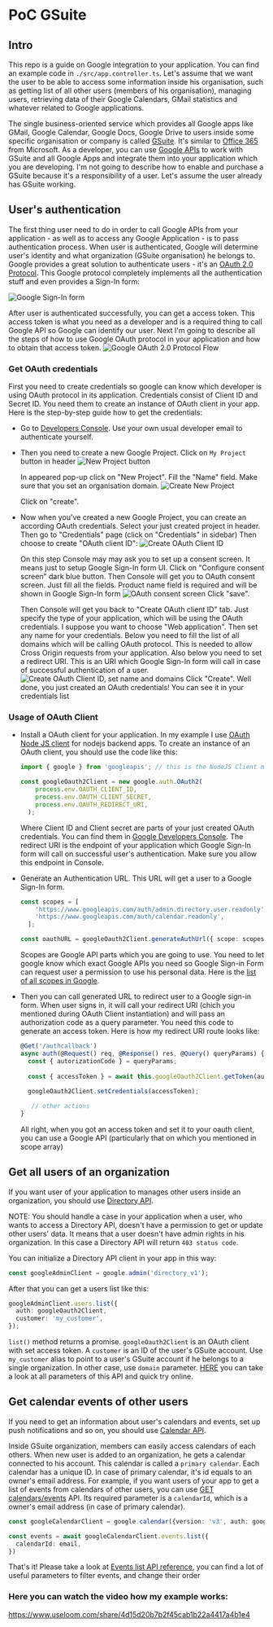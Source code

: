 # PoC GSuite

## Intro
This repo is a guide on Google integration to your application. You can find an example code in `./src/app.controller.ts`. Let's assume that we want the user to be able to access some information inside his organisation, such as getting list of all other users (members of his organisation), managing users, retrieving data of their Google Calendars, GMail statistics and whatever related to Google applications.

The single business-oriented service which provides all Google apps like GMail, Google Calendar, Google Docs, Google Drive to users inside some specific organisation or company is called [GSuite](https://gsuite.google.com/). It's similar to [Office 365](https://www.office.com/) from Microsoft. As a developer, you can use [Google APIs](https://developers.google.com/apis-explorer/#p/) to work with GSuite and all Google Apps and integrate them into your application which you are developing. I'm not going to describe how to enable and purchase a GSuite because it's a responsibility of a user. Let's assume the user already has GSuite working.

## User's authentication
The first thing user need to do in order to call Google APIs from your application - as well as to access any Google Application - is to pass authentication process. When user is authenticated, Google will determine user's identity and what organization (GSuite organisation) he belongs to. Google provides a great solution to authenticate users - it's an [OAuth 2.0 Protocol](https://developers.google.com/identity/protocols/OAuth2). This Google protocol completely implements all the authentication stuff and even provides a Sign-In form:

![Google Sign-In form](http://i.prntscr.com/daTpGagVQVaw6x0Rqqb6sQ.png)

After user is authenticated successfully, you can get a access token. This access token is what you need as a developer and is a required thing to call Google API so Google can identify our user. Next I'm going to describe all the steps of how to use Google OAuth protocol in your application and how to obtain that access token.
![Google OAuth 2.0 Protocol Flow](https://developers.google.com/accounts/images/webflow.png)

### Get OAuth credentials
First you need to create credentials so google can know which developer is using OAuth protocol in its application. Credentials consist of Client ID and Secret ID. You need them to create an instance of OAuth client in your app. Here is the step-by-step guide how to get the credentials:
* Go to [Developers Console](https://console.developers.google.com). Use your own usual developer email to authenticate yourself.
* Then you need to create a new Google Project. Click on `My Project` button in header
    ![New Project button](http://i.prntscr.com/Sy-bIgH7SkW8XyVnmMUmMg.png)

    In appeared pop-up click on "New Project". Fill the "Name" field. Make sure that you set an organisation domain.
    ![Create New Project](http://i.prntscr.com/HgZ8D_lSTY6vvE1qqyYXJg.png)
    
    Click on "create".
* Now when you've created a new Google Project, you can create an according OAuth credentials. Select your just created project in header. Then go to "Credentials" page (click on "Credentials" in sidebar) Then choose to create "OAuth client ID":
    ![Create OAuth Client ID](http://i.prntscr.com/ngE_hFHbQi2jEk8ZNvp9nw.png)
    
    On this step Console may may ask you to set up a consent screen. It means just to setup Google Sign-In form UI. Click on "Configure consent screen" dark blue button. Then Console will get you to OAuth consent screen. Just fill all the fields. Product name field is required and will be shown in Google Sign-In form
    ![OAuth consent screen](http://i.prntscr.com/B_ZkWvx3RFu5AxTpgSyVzw.png)
    Click "save".
    
    Then Console will get you back to "Create OAuth client ID" tab. Just specify the type of your application, which will be using the OAuth credentials. I suppose you want to choose "Web application". Then set any name for your credentials. Below you need to fill the list of all domains which will be calling OAuth protocol. This is needed to allow Cross Origin requests from your application. Also below you need to set a redirect URI. This is an URI which Google Sign-In form will call in case of successful authentication of a user.
    ![Create OAuth Client ID, set name and domains](http://i.prntscr.com/sAzJ98eIR2W8q5kofXD4nw.png)
    Click "Create". Well done, you just created an OAuth credentials! You can see it in your credentials list

### Usage of OAuth Client

* Install a OAuth client for your application. In my example I use [OAuth Node JS client](https://github.com/google/google-api-nodejs-client/) for nodejs backend apps. To create an instance of an OAuth client, you should use the code like this:
    ```typescript
    import { google } from 'googleapis'; // this is the NodeJS Client mentioned above
    
    const googleOauth2Client = new google.auth.OAuth2(
        process.env.OAUTH_CLIENT_ID,
        process.env.OAUTH_CLIENT_SECRET,
        process.env.OAUTH_REDIRECT_URI,
      );
    ```

    Where Client ID and Client secret are parts of your just created OAuth credentials. You can find them in [Google Developers Console](https://console.developers.google.com/apis/credentials?project=robust-channel-208610). The redirect URI is the endpoint of your application which Google Sign-In form will call on successful user's authentication. Make sure you allow this endpoint in Console. 
* Generate an Authentication URL. This URL will get a user to a Google Sign-In form.
    ```typescript
    const scopes = [
        'https://www.googleapis.com/auth/admin.directory.user.readonly',
        'https://www.googleapis.com/auth/calendar.readonly',
      ];  
  
    const oauthURL = googleOauth2Client.generateAuthUrl({ scope: scopes });
    ```
    Scopes are Google API parts which you are going to use. You need to let google know which exact Google APIs you need so Google Sign-in Form can request user a permission  to use his personal data. Here is the [list of all scopes in Google](https://developers.google.com/identity/protocols/googlescopes).
*  Then you can call generated URL to redirect user to a Google sign-in form. When user signs in, it will call your redirect URI (chich you mentioned during OAuth Client instantiation) and will pass an authorization code as a query parameter. You need this code to generate an access token. Here is how my redirect URI route looks like:

    ```typescript
    @Get('/authcallback')
    async auth(@Request() req, @Response() res, @Query() queryParams) {
      const { autorizationCode } = queryParams;
        
      const { accessToken } = await this.googleOauth2Client.getToken(autorizationCode);
        
      googleOauth2Client.setCredentials(accessToken);
    
       // other actions
    }
    ```
    
    All right, when you got an access token and set it to your oauth client, you can use a Google API (particularly that on which you mentioned in scope array)
    
## Get all users of an organization
If you want user of your application to manages other users inside an organization, you should use [Directory API](https://developers.google.com/admin-sdk/directory/).

NOTE: You should handle a case in your application when a user, who wants to access a Directory API, doesn't have a permission to get or update other users' data. It means that a user doesn't have admin rights in his organization. In this case a Directory API will return `403 status code`.

You can initialize a Directory API client in your app in this way:
```typescript
const googleAdminClient = google.admin('directory_v1');
```

After that you can get a users list like this:
```typescript
googleAdminClient.users.list({
  auth: googleOauth2Client,
  customer: 'my_customer',
});
```
`list()` method returns a promise. `googleOauth2Client` is an OAuth client with set access token. A `customer` is an ID of the user's GSuite account. Use `my_customer` alias to point to a user's GSuite account if he belongs to a single organization. In other case, use `domain` parameter. [HERE](https://developers.google.com/admin-sdk/directory/v1/reference/users/list) you can take a look at all parameters of this API and quick try online.

## Get calendar events of other users
If you need to get an information about user's calendars and events, set up push notifications and so on, you should use [Calendar API](https://developers.google.com/calendar/).

Inside GSuite organization, members can easily access calendars of each others. When new user is added to an organization, he gets a calendar connected to his account. This calendar is called a `primary calendar`. Each calendar has a unique ID. In case of primary calendar, it's id equals to an owner's email address. For example, if you want users of your app to get a list of events from calendars of other users, you can use [GET calendars/events](https://developers.google.com/calendar/v3/reference/events/list) API. Its required parameter is a `calendarId`, which is a owner's email address (in case of primary calendar).

```typescript
const googleCalendarClient = google.calendar({version: 'v3', auth: googleOauth2Client})

const events = await googleCalendarClient.events.list({
  calendarId: email,
})
```
That's it! Please take a look at [Events list API reference](https://developers.google.com/calendar/v3/reference/events/list), you can find a lot of useful parameters to filter events, and change their order

### Here you can watch the video how my example works:
 https://www.useloom.com/share/4d15d20b7b2f45cab1b22a4417a4b1e4